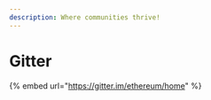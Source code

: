 ```yaml
---
description: Where communities thrive!
---
```


# Gitter



{% embed url="https://gitter.im/ethereum/home" %}



